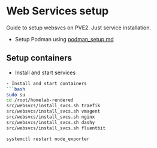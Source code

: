 # Web Services setup
Guide to setup websvcs on PVE2. Just service installation.

- Setup Podman using [podman_setup.md](./podman_setup.md)

## Setup containers
- Install and start services
```bash
- Install and start containers
```bash
sudo su
cd /root/homelab-rendered
src/websvcs/install_svcs.sh traefik
src/websvcs/install_svcs.sh vmagent
src/websvcs/install_svcs.sh nginx
src/websvcs/install_svcs.sh dashy
src/websvcs/install_svcs.sh fluentbit

systemctl restart node_exporter
```
